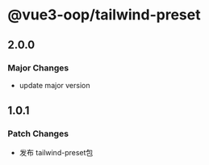 # @vue3-oop/tailwind-preset

## 2.0.0

### Major Changes

- update major version

## 1.0.1

### Patch Changes

- 发布 tailwind-preset包
